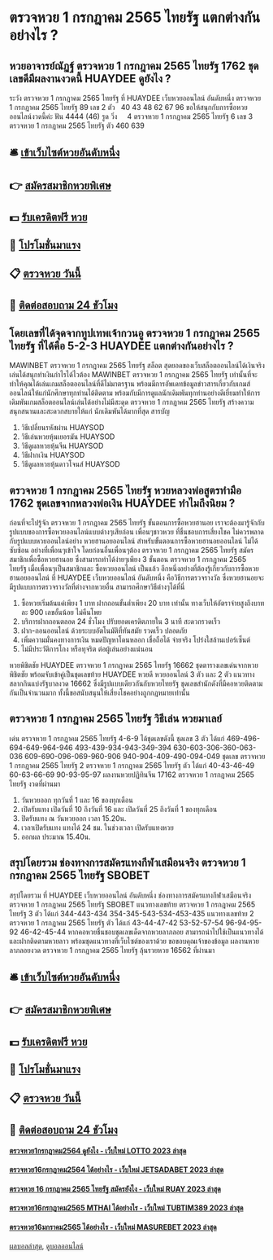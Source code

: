 # ตรวจหวย 1 กรกฎาคม 2565 ไทยรัฐ แตกต่างกันอย่างไร ?
## หวยอาจารย์ณัฏฐ์ ตรวจหวย 1 กรกฎาคม 2565 ไทยรัฐ 1762 ชุดเลขดีมีผลงานงวดนี้ HUAYDEE ดูยังไง ?
ระวัง ตรวจหวย 1 กรกฎาคม 2565 ไทยรัฐ ที่ HUAYDEE เว็บหวยออนไลน์ อันดับหนึ่ง ตรวจหวย 1 กรกฎาคม 2565 ไทยรัฐ 89
เลข 2 ตัว   40 43 48 62 67 96
ขอให้สนุกกับการซื้อหวยออนไลน์งวดนี้ค่ะ
ฟัน 4444 (46)
รูด วิ่ง     4 ตรวจหวย 1 กรกฎาคม 2565 ไทยรัฐ 6
เลข 3 ตรวจหวย 1 กรกฎาคม 2565 ไทยรัฐ ตัว 460 639

## 🛎 [เข้าเว็บไซต์หวยอันดับหนึ่ง](https://bit.ly/3BG5bNw)
## 👉 [สมัครสมาชิกหวยพิเศษ](https://bit.ly/3BG5bNw)
## 💵 [รับเครดิตฟรี หวย](https://bit.ly/3C3mvgS)
## 👑 [โปรโมชั่นมาแรง](https://bit.ly/3C3mvgS)
## 📋 [ตรวจหวย วันนี้](https://bit.ly/3C3mvgS)
## 📱 [ติดต่อสอบถาม 24 ชัวโมง](https://bit.ly/3C3mvgS)

## โดยเลขที่ได้จุดจากทูปเทพเจ้ากวนอู ตรวจหวย 1 กรกฎาคม 2565 ไทยรัฐ ที่ได้คือ 5-2-3 HUAYDEE แตกต่างกันอย่างไร ?
MAWINBET ตรวจหวย 1 กรกฎาคม 2565 ไทยรัฐ สล็อต สุดยอดของเว็บสล็อตออนไลน์ได้เงินจริงเล่นได้สนุกทำเงินกำไรได้ไวต้อง MAWINBET ตรวจหวย 1 กรกฎาคม 2565 ไทยรัฐ เท่านั้นที่จะทำให้คุณได้เล่นเกมสล็อตออนไลน์ที่ดีไม่มาตรฐาน พร้อมมีการอัพเดทข้อมูลข่าวสารเกี่ยวกับเกมส์ออนไลน์ให้แก่นักศึกษาทุกท่านได้ติดตาม พร้อมกับมีการดูแลนักเดิมพันทุกท่านอย่างดีเยี่ยมทำให้การเดิมพันเกมสล็อตออนไลน์เล่นได้อย่างไม่มีสะดุด ตรวจหวย 1 กรกฎาคม 2565 ไทยรัฐ สร้างความสนุกสนานและสะดวกสบายให้แก่ นักเดิมพันได้มากที่สุด
สารบัญ
1. วิธีเปลี่ยนรหัสผ่าน HUAYSOD
2. วิธีเล่นหวยหุ้นเยอรมัน HUAYSOD
3. วิธีดูผลหวยหุ้นจีน HUAYSOD
4. วิธีฝากเงิน HUAYSOD
5. วิธีดูผลหวยหุ้นดาวโจนส์ HUAYSOD

## ตรวจหวย 1 กรกฎาคม 2565 ไทยรัฐ หวยหลวงพ่อสูตรทำมือ 1762 ชุดเลขจากหลวงพ่อเงิน HUAYDEE ทำไมถึงนิยม ?
ก่อนที่จะไปรู้จัก ตรวจหวย 1 กรกฎาคม 2565 ไทยรัฐ ขั้นตอนการซื้อหวยฮานอย เราจะต้องมารู้จักกับ รูปแบบของการซื้อหวยออนไลน์แบบต่างๆเสียก่อน
เพื่อนๆชาวหวย ที่ชื่นชอบการเสี่ยงโชค ไม่ควรพลาดกับรูปแบบหวยออนไลน์อย่าง หวยฮานอยออนไลน์ สำหรับขั้นตอนการซื้อหวยฮานอยออนไลน์ ไม่ได้ซับซ้อน อย่างที่เพื่อนๆเข้าใจ โดยก่อนอื่นเพื่อนๆต้อง ตรวจหวย 1 กรกฎาคม 2565 ไทยรัฐ สมัครสมาชิกเพื่อซื้อหวยฮานอย ซึ่งสามารถทำได้ง่ายๆเพียง 3 ขั้นตอน ตรวจหวย 1 กรกฎาคม 2565 ไทยรัฐ เมื่อเพื่อนๆเป็นสมาชิกและ ซื้อหวยออนไลน์ เป็นแล้ว อีกหนึ่งอย่างที่ต้องรู้เกี่ยวกับการซื้อหวยฮานอยออนไลน์ ที่ HUAYDEE เว็บหวยออนไลน์ อันดับหนึ่ง คือวิธีการตรวจรางวัล ซึ่งหวยฮานอยจะมีรูปแบบการตรวจรางวัลที่ต่างจากหวยอื่น สามารถศึกษาวิธีต่างๆได้ที่นี่
1. ซื้อหวยเริ่มต้นแค่เพียง 1 บาท ฝากถอนขั้นต่ำเพียง 20 บาท เท่านั้น ทางเว็บให้อัตราจ่ายสูงถึงบาทละ 900 เลขอั้นน้อย ไม่คืนโพย
2. บริการฝากถอนตลอด 24 ชั่วโมง ปรับยอดเครดิตภายใน 3 นาที สะดวกรวดเร็ว
3. ฝาก-ถอนออนไลน์ ด้วยระบบอัตโนมัติที่ทันสมัย รวดเร็ว ปลอดภัย
4. เพิ่มความมั่นคงทางการเงิน หมดปัญหาโดนหลอก เชื่อถือได้ จ่ายจริง โปร่งใสล้านเปอร์เซ็นต์
5. ไม่มีประวัติการโกง หรือทุจริต ต่อผู้เล่นอย่างแน่นอน

หวยพิชิตชัย HUAYDEE ตรวจหวย 1 กรกฎาคม 2565 ไทยรัฐ 16662 ชุดตารางเลขเด่นจากหวยพิชิตชัย พร้อมจับเข้าคู่เป็นชุดเลขท้าย HUAYDEE หวยดี หวยออนไลน์ 3 ตัว และ 2 ตัว แนวทางสลากกินแบ่งรัฐบาลงวด 16662 ซึ่งมีรูปแบบเดียวกันกับหวยไทยรัฐ ชุดเลขสำนักดังที่มีคอหวยติดตามกันเป็นจำนวนมาก ทั้งนี้ขอสนับสนุนให้เสี่ยงโชคอย่างถูกกฎหมายเท่านั้น

## ตรวจหวย 1 กรกฎาคม 2565 ไทยรัฐ วิธีเล่น หวยมาเลย์
เด่น ตรวจหวย 1 กรกฎาคม 2565 ไทยรัฐ 4-6-9 ได้ชุดเลขดังนี้
ชุดเลข 3 ตัว ได้แก่
469-496-694-649-964-946
493-439-934-943-349-394
630-603-306-360-063-036
609-690-096-069-960-906
940-904-409-490-094-049
ชุดเลข ตรวจหวย 1 กรกฎาคม 2565 ไทยรัฐ 2 ตรวจหวย 1 กรกฎาคม 2565 ไทยรัฐ ตัว ได้แก่
40-43-46-49
60-63-66-69
90-93-95-97
ผลงานหวยปฏิทินจีน 17162 ตรวจหวย 1 กรกฎาคม 2565 ไทยรัฐ งวดที่ผ่านมา
1. วันหวยออก ทุกวันที่ 1 และ 16 ของทุกเดือน
2. เปิดรับแทง เปิดวันที่ 10 ถึงวันที่ 16 และ เปิดวันที่ 25 ถึงวันที่ 1 ของทุกเดือน
3. ปิดรับแทง ณ วันหวยออก เวลา 15.20น.
4. เวลาเปิดรับแทง แทงได้ 24 ชม. ในช่วงเวลา เปิดรับแทงหวย
5. ออกผล ประมาณ 15.40น.

## สรุปโดยรวม ช่องทางการสมัครแทงกีฬาเสมือนจริง ตรวจหวย 1 กรกฎาคม 2565 ไทยรัฐ SBOBET
สรุปโดยรวม ที่ HUAYDEE เว็บหวยออนไลน์ อันดับหนึ่ง ช่องทางการสมัครแทงกีฬาเสมือนจริง ตรวจหวย 1 กรกฎาคม 2565 ไทยรัฐ SBOBET แนวทางเลขท้าย ตรวจหวย 1 กรกฎาคม 2565 ไทยรัฐ 3 ตัว ได้แก่
344-443-434
354-345-543-534-453-435
แนวทางเลขท้าย 2 ตรวจหวย 1 กรกฎาคม 2565 ไทยรัฐ ตัว ได้แก่
43-44-47-42
53-52-57-54
96-94-95-92
46-42-45-44
หากคอหวยชื่นชอบชุดเลขเด็ดจากหวยลาภลอย สามารถนำไปใช้เป็นแนวทางได้ และฝากติดตามหวยลาว พร้อมชุดแนวทางที่เว็บไซต์ของเราด้วย
ขอขอบคุณเจ้าของข้อมูล
ผลงานหวยลาภลอยงวด ตรวจหวย 1 กรกฎาคม 2565 ไทยรัฐ ลุ้นรวยหวย 16562 ที่ผ่านมา


## 🛎 [เข้าเว็บไซต์หวยอันดับหนึ่ง](https://bit.ly/3BG5bNw)
## 👉 [สมัครสมาชิกหวยพิเศษ](https://bit.ly/3BG5bNw)
## 💵 [รับเครดิตฟรี หวย](https://bit.ly/3C3mvgS)
## 👑 [โปรโมชั่นมาแรง](https://bit.ly/3C3mvgS)
## 📋 [ตรวจหวย วันนี้](https://bit.ly/3C3mvgS)
## 📱 [ติดต่อสอบถาม 24 ชัวโมง](https://bit.ly/3C3mvgS)

#### [ตรวจหวย1กรกฎาคม2564 ดูยังไง - เว็บใหม่ LOTTO 2023 ล่าสุด](https://atom.io/themes/ตรวจหวย1กรกฎาคม2564%20ดูยังไง%20-%20เว็บใหม่%20lotto%202023%20ล่าสุด)
#### [ตรวจหวย16กรกฎาคม2564 ได้อย่างไร - เว็บใหม่ JETSADABET 2023 ล่าสุด](https://atom.io/themes/ตรวจหวย16กรกฎาคม2564%20ได้อย่างไร%20-%20เว็บใหม่%20jetsadabet%202023%20ล่าสุด)
#### [ตรวจหวย 16 กรกฎาคม 2565 ไทยรัฐ สมัครยังไง - เว็บใหม่ RUAY 2023 ล่าสุด](https://atom.io/themes/ตรวจหวย%2016%20กรกฎาคม%202565%20ไทยรัฐ%20สมัครยังไง%20-%20เว็บใหม่%20ruay%202023%20ล่าสุด)
#### [ตรวจหวย16กรกฎาคม2565 MTHAI ได้อย่างไร - เว็บใหม่ TUBTIM389 2023 ล่าสุด](https://atom.io/themes/ตรวจหวย16กรกฎาคม2565%20mthai%20ได้อย่างไร%20-%20เว็บใหม่%20tubtim389%202023%20ล่าสุด)
#### [ตรวจหวย16มกราคม2565 ได้อย่างไร - เว็บใหม่ MASUREBET 2023 ล่าสุด](https://atom.io/themes/ตรวจหวย16มกราคม2565%20ได้อย่างไร%20-%20เว็บใหม่%20masurebet%202023%20ล่าสุด)

[ผลบอลล่าสุด](https://siamsport.tv "ผลบอลล่าสุด"), [ดูบอลออนไลน์](https://siamsport.tv/ดูบอลสด "ดูบอลออนไลน์")
